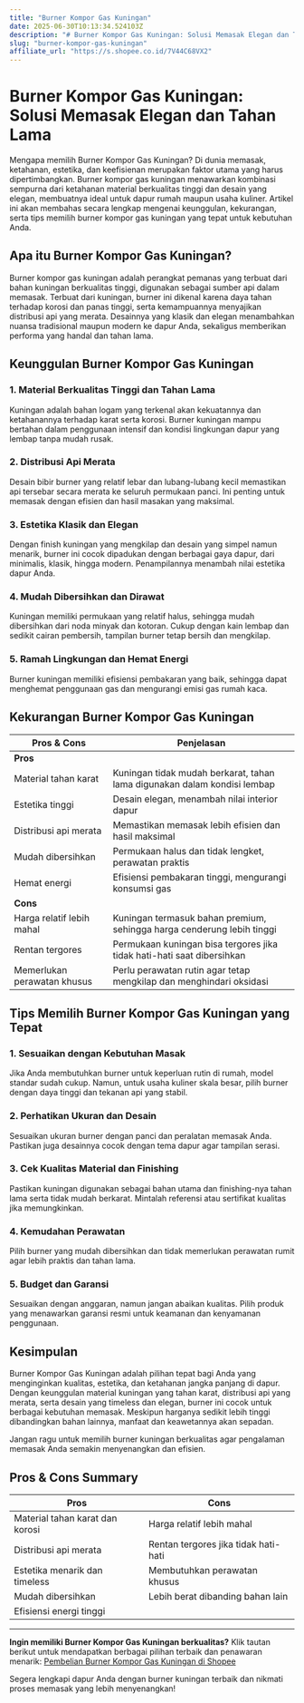 ```yaml
---
title: "Burner Kompor Gas Kuningan"
date: 2025-06-30T10:13:34.524103Z
description: "# Burner Kompor Gas Kuningan: Solusi Memasak Elegan dan Tahan Lama..."
slug: "burner-kompor-gas-kuningan"
affiliate_url: "https://s.shopee.co.id/7V44C68VX2"
---
```

# Burner Kompor Gas Kuningan: Solusi Memasak Elegan dan Tahan Lama

Mengapa memilih Burner Kompor Gas Kuningan? Di dunia memasak, ketahanan, estetika, dan keefisienan merupakan faktor utama yang harus dipertimbangkan. Burner kompor gas kuningan menawarkan kombinasi sempurna dari ketahanan material berkualitas tinggi dan desain yang elegan, membuatnya ideal untuk dapur rumah maupun usaha kuliner. Artikel ini akan membahas secara lengkap mengenai keunggulan, kekurangan, serta tips memilih burner kompor gas kuningan yang tepat untuk kebutuhan Anda.

## Apa itu Burner Kompor Gas Kuningan?

Burner kompor gas kuningan adalah perangkat pemanas yang terbuat dari bahan kuningan berkualitas tinggi, digunakan sebagai sumber api dalam memasak. Terbuat dari kuningan, burner ini dikenal karena daya tahan terhadap korosi dan panas tinggi, serta kemampuannya menyajikan distribusi api yang merata. Desainnya yang klasik dan elegan menambahkan nuansa tradisional maupun modern ke dapur Anda, sekaligus memberikan performa yang handal dan tahan lama.

## Keunggulan Burner Kompor Gas Kuningan

### 1. Material Berkualitas Tinggi dan Tahan Lama

Kuningan adalah bahan logam yang terkenal akan kekuatannya dan ketahanannya terhadap karat serta korosi. Burner kuningan mampu bertahan dalam penggunaan intensif dan kondisi lingkungan dapur yang lembap tanpa mudah rusak.

### 2. Distribusi Api Merata

Desain bibir burner yang relatif lebar dan lubang-lubang kecil memastikan api tersebar secara merata ke seluruh permukaan panci. Ini penting untuk memasak dengan efisien dan hasil masakan yang maksimal.

### 3. Estetika Klasik dan Elegan

Dengan finish kuningan yang mengkilap dan desain yang simpel namun menarik, burner ini cocok dipadukan dengan berbagai gaya dapur, dari minimalis, klasik, hingga modern. Penampilannya menambah nilai estetika dapur Anda.

### 4. Mudah Dibersihkan dan Dirawat

Kuningan memiliki permukaan yang relatif halus, sehingga mudah dibersihkan dari noda minyak dan kotoran. Cukup dengan kain lembap dan sedikit cairan pembersih, tampilan burner tetap bersih dan mengkilap.

### 5. Ramah Lingkungan dan Hemat Energi

Burner kuningan memiliki efisiensi pembakaran yang baik, sehingga dapat menghemat penggunaan gas dan mengurangi emisi gas rumah kaca.

## Kekurangan Burner Kompor Gas Kuningan

| Pros & Cons | Penjelasan |
|--------------|------------|
| **Pros** | |  
| Material tahan karat | Kuningan tidak mudah berkarat, tahan lama digunakan dalam kondisi lembap |  
| Estetika tinggi | Desain elegan, menambah nilai interior dapur |  
| Distribusi api merata | Memastikan memasak lebih efisien dan hasil maksimal |  
| Mudah dibersihkan | Permukaan halus dan tidak lengket, perawatan praktis |  
| Hemat energi | Efisiensi pembakaran tinggi, mengurangi konsumsi gas |  
| **Cons** | |  
| Harga relatif lebih mahal | Kuningan termasuk bahan premium, sehingga harga cenderung lebih tinggi |  
| Rentan tergores | Permukaan kuningan bisa tergores jika tidak hati-hati saat dibersihkan |  
| Memerlukan perawatan khusus | Perlu perawatan rutin agar tetap mengkilap dan menghindari oksidasi |  

## Tips Memilih Burner Kompor Gas Kuningan yang Tepat

### 1. Sesuaikan dengan Kebutuhan Masak

Jika Anda membutuhkan burner untuk keperluan rutin di rumah, model standar sudah cukup. Namun, untuk usaha kuliner skala besar, pilih burner dengan daya tinggi dan tekanan api yang stabil.

### 2. Perhatikan Ukuran dan Desain

Sesuaikan ukuran burner dengan panci dan peralatan memasak Anda. Pastikan juga desainnya cocok dengan tema dapur agar tampilan serasi.

### 3. Cek Kualitas Material dan Finishing

Pastikan kuningan digunakan sebagai bahan utama dan finishing-nya tahan lama serta tidak mudah berkarat. Mintalah referensi atau sertifikat kualitas jika memungkinkan.

### 4. Kemudahan Perawatan

Pilih burner yang mudah dibersihkan dan tidak memerlukan perawatan rumit agar lebih praktis dan tahan lama.

### 5. Budget dan Garansi

Sesuaikan dengan anggaran, namun jangan abaikan kualitas. Pilih produk yang menawarkan garansi resmi untuk keamanan dan kenyamanan penggunaan.

## Kesimpulan

Burner Kompor Gas Kuningan adalah pilihan tepat bagi Anda yang menginginkan kualitas, estetika, dan ketahanan jangka panjang di dapur. Dengan keunggulan material kuningan yang tahan karat, distribusi api yang merata, serta desain yang timeless dan elegan, burner ini cocok untuk berbagai kebutuhan memasak. Meskipun harganya sedikit lebih tinggi dibandingkan bahan lainnya, manfaat dan keawetannya akan sepadan.

Jangan ragu untuk memilih burner kuningan berkualitas agar pengalaman memasak Anda semakin menyenangkan dan efisien.

## Pros & Cons Summary

| Pros | Cons |
|--------|--------|
| Material tahan karat dan korosi | Harga relatif lebih mahal |
| Distribusi api merata | Rentan tergores jika tidak hati-hati |
| Estetika menarik dan timeless | Membutuhkan perawatan khusus |
| Mudah dibersihkan | Lebih berat dibanding bahan lain |
| Efisiensi energi tinggi | |

---

**Ingin memiliki Burner Kompor Gas Kuningan berkualitas?** Klik tautan berikut untuk mendapatkan berbagai pilihan terbaik dan penawaran menarik: [Pembelian Burner Kompor Gas Kuningan di Shopee](https://s.shopee.co.id/7V44C68VX2)

Segera lengkapi dapur Anda dengan burner kuningan terbaik dan nikmati proses memasak yang lebih menyenangkan!